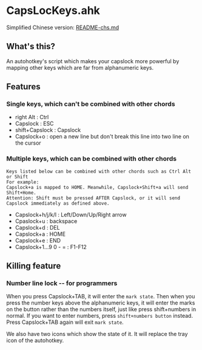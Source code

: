 CapsLocKeys.ahk
=================================

Simplified Chinese version: [README-chs.md](README-chs.md)

## What's this?
An autohotkey's script which makes your capslock more powerful by mapping other keys which are far from alphanumeric keys.

## Features
### Single keys, which can't be combined with other chords
* right Alt : Ctrl
* Capslock : ESC
* shift+Capslock : Capslock
* Capslock+o : open a new line but don't break this line into two line on the cursor
### Multiple keys, which can be combined with other chords
    Keys listed below can be combined with other chords such as Ctrl Alt or Shift
    For example:
    Capslock+a is mapped to HOME. Meanwhile, Capslock+Shift+a will send Shift+Home.
    Attention: Shift must be pressed AFTER Capslock, or it will send Capslock immediately as defined above.
* Capslock+h/j/k/l : Left/Down/Up/Right arrow
* Cpaslock+u : backspace
* Capslock+d : DEL
* Capslock+a : HOME
* Capslock+e : END
* Capslock+1...9 0 - = : F1-F12

## Killing feature
### Number line lock -- for programmers
When you press Capslock+TAB, it will enter the `mark state`. Then when you press the number keys above the alphanumeric keys, it will enter the marks on the button rather than the numbers itself, just like press shift+numbers in normal. If you want to enter numbers, press `shift+numbers button` instead. Press Capslock+TAB again will exit `mark state`.

We also have two icons which show the state of it. It will replace the tray icon of the autohotkey.
